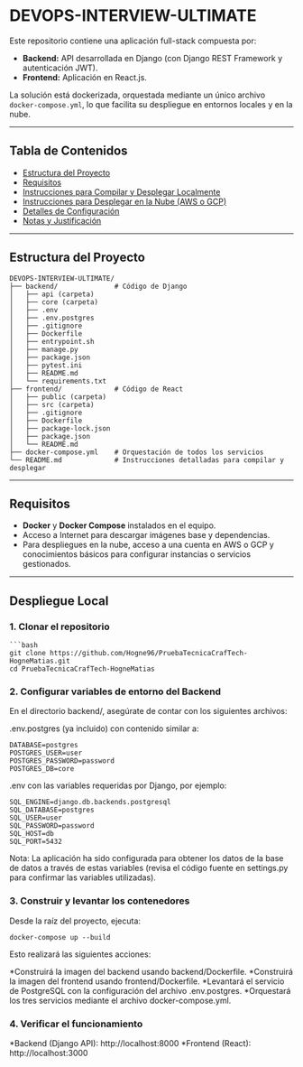 # DEVOPS-INTERVIEW-ULTIMATE

Este repositorio contiene una aplicación full-stack compuesta por:
- **Backend:** API desarrollada en Django (con Django REST Framework y autenticación JWT).
- **Frontend:** Aplicación en React.js.

La solución está dockerizada, orquestada mediante un único archivo `docker-compose.yml`, lo que facilita su despliegue en entornos locales y en la nube.

---

## Tabla de Contenidos

- [Estructura del Proyecto](#estructura-del-proyecto)
- [Requisitos](#requisitos)
- [Instrucciones para Compilar y Desplegar Localmente](#despliegue-local)
- [Instrucciones para Desplegar en la Nube (AWS o GCP)](#despliegue-en-la-nube)
- [Detalles de Configuración](#detalles-de-configuración)
- [Notas y Justificación](#notas-y-justificación)

---

## Estructura del Proyecto
```
DEVOPS-INTERVIEW-ULTIMATE/
├── backend/              # Código de Django
│   ├── api (carpeta)
│   ├── core (carpeta)
│   ├── .env
│   ├── .env.postgres
│   ├── .gitignore
│   ├── Dockerfile
│   ├── entrypoint.sh
│   ├── manage.py
│   ├── package.json
│   ├── pytest.ini
│   ├── README.md
│   └── requirements.txt
├── frontend/             # Código de React
│   ├── public (carpeta)
│   ├── src (carpeta)
│   ├── .gitignore
│   ├── Dockerfile
│   ├── package-lock.json
│   ├── package.json
│   └── README.md
├── docker-compose.yml    # Orquestación de todos los servicios
└── README.md             # Instrucciones detalladas para compilar y desplegar
```

---

## Requisitos

- **Docker** y **Docker Compose** instalados en el equipo.
- Acceso a Internet para descargar imágenes base y dependencias.
- Para despliegues en la nube, acceso a una cuenta en AWS o GCP y conocimientos básicos para configurar instancias o servicios gestionados.

---

## Despliegue Local

### 1. Clonar el repositorio

```
```bash
git clone https://github.com/Hogne96/PruebaTecnicaCrafTech-HogneMatias.git
cd PruebaTecnicaCrafTech-HogneMatias
```


### 2. Configurar variables de entorno del Backend

En el directorio backend/, asegúrate de contar con los siguientes archivos:

.env.postgres (ya incluido) con contenido similar a:
```
DATABASE=postgres
POSTGRES_USER=user
POSTGRES_PASSWORD=password
POSTGRES_DB=core
```

.env con las variables requeridas por Django, por ejemplo:
```
SQL_ENGINE=django.db.backends.postgresql
SQL_DATABASE=postgres
SQL_USER=user
SQL_PASSWORD=password
SQL_HOST=db
SQL_PORT=5432
```

Nota: La aplicación ha sido configurada para obtener los datos de la base de datos a través de estas variables (revisa el código fuente en settings.py para confirmar las variables utilizadas).

### 3. Construir y levantar los contenedores

Desde la raíz del proyecto, ejecuta:
```
docker-compose up --build
```

Esto realizará las siguientes acciones:

*Construirá la imagen del backend usando backend/Dockerfile.
*Construirá la imagen del frontend usando frontend/Dockerfile.
*Levantará el servicio de PostgreSQL con la configuración del archivo .env.postgres.
*Orquestará los tres servicios mediante el archivo docker-compose.yml.

### 4. Verificar el funcionamiento

*Backend (Django API): http://localhost:8000
*Frontend (React): http://localhost:3000

